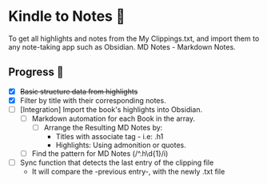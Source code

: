 # Kindle to Notes 🎯

To get all highlights and notes from the My Clippings.txt, and import them to any note-taking app such as Obsidian.
MD Notes - Markdown Notes.

## Progress 📝

-   [x] ~~Basic structure data from highlights~~
-   [x] Filter by title with their corresponding notes.
-   [ ] [Integration] Import the book's highlights into Obsidian.
    -   [ ] Markdown automation for each Book in the array.
        -   [ ] Arrange the Resulting MD Notes by:
            -   Titles with associate tag - i.e: .h1
            -   Highlights: Using admonition or quotes.
    -   [ ] Find the pattern for MD Notes (/^\.h\d{1}/i)
-   [ ] Sync function that detects the last entry of the clipping file
    -   It will compare the -previous entry-, with the newly .txt file
